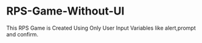 # RPS-Game-Without-UI
This RPS Game is Created Using Only User Input Variables like alert,prompt and confirm.
